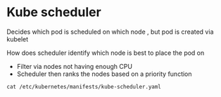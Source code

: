 # Kube scheduler 
Decides which pod is scheduled on which node , but pod is created via kubelet

How does scheduler identify which node is best to place the pod on
* Filter via nodes not having enough CPU
* Scheduler then ranks the nodes based on a priority function

```cat /etc/kubernetes/manifests/kube-scheduler.yaml```